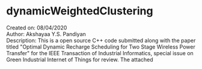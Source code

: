 # dynamicWeightedClustering

Created on: 08/04/2020<br />
Author: Akshayaa Y.S. Pandiyan<br />
Description: This is a open source C++ code submitted along with the paper titled "Optimal Dynamic Recharge Scheduling for Two
Stage Wireless Power Transfer" for the IEEE Transaction of Industrial Informatics, special issue on Green Industrial Internet of Things for review. The attached 

